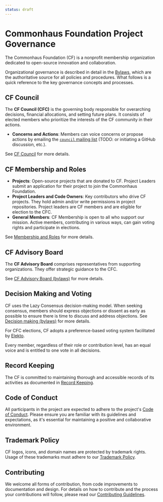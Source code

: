 ```yaml
---
status: draft
---
```

# Commonhaus Foundation Project Governance

The Commonhaus Foundation (CF) is a nonprofit membership organization dedicated to open-source innovation and collaboration.

Organizational governance is described in detail in the [Bylaws][bylaws], which are the authoritative source for all policies and procedures. What follows is a quick reference to the key governance concepts and processes.

## CF Council

The **CF Council (CFC)** is the governing body responsible for overarching decisions, financial allocations, and setting future plans. It consists of elected members who prioritize the interests of the CF community in their actions.

- **Concerns and Actions**: Members can voice concerns or propose actions by emailing the [`council` mailing list][CONTACTS.yaml] (TODO: or initiating a GitHub discussion, etc.).

See [CF Council][cfc] for more details.

## CF Membership and Roles

- **Projects**: Open-source projects that are donated to CF. Project Leaders submit an application for their project to join the Commonhaus Foundation.
- **Project Leaders and Code Owners**: Key contributors who drive CF projects. They hold admin and/or write permissions in project repositories. Project leaders are CF members and are eligible for election to the CFC.
- **General Members**: CF Membership is open to all who support our mission. Active members, contributing in various ways, can gain voting rights and participate in elections.

See [Membership and Roles][membership] for more details.

## CF Advisory Board

The **CF Advisory Board** comprises representatives from supporting organizations. They offer strategic guidance to the CFC.

See [CF Advisory Board (bylaws)][cfab] for more details.

## Decision Making and Voting

CF uses the Lazy Consensus decision-making model. When seeking consensus, members should express objections or dissent as early as possible to ensure there is time to discuss and address objections. See [Decision making (bylaws)][cf-decision-making] for more details.

For CFC elections, CF adopts a preference-based voting system facilitated by [Elekto](https://elekto.dev/).

Every member, regardless of their role or contribution level, has an equal voice and is entitled to one vote in all decisions.

## Record Keeping

The CF is committed to maintaining thorough and accessible records of its activities as documented in [Record Keeping][records].

## Code of Conduct

All participants in the project are expected to adhere to the project's [Code of Conduct][coc]. Please ensure you are familiar with its guidelines and expectations, as it's essential for maintaining a positive and collaborative environment.

## Trademark Policy

CF logos, icons, and domain names are protected by trademark rights. Usage of these trademarks must adhere to our [Trademark Policy][].

## Contributing

We welcome all forms of contribution, from code improvements to documentation and design. For details on how to contribute and the process your contributions will follow, please read our [Contributing Guidelines][contrib].

[Trademark Policy]: ./policies/trademark-policy.md
[bylaws]: ./bylaws/README.md
[cf-decision-making]: ./bylaws/5-decision-making.md
[cfab]: ./bylaws/4-cf-advisory-board.md
[cfc]: ./bylaws/3-cf-council.md
[coc]: ./policies/code-of-conduct.md
[contrib]: ./CONTRIBUTING.md
[membership]: ./bylaws/2-cf-membership.md
[records]: ./bylaws/6-notice-records.md
[CONTACTS.yaml]: https://github.com/commonhaus/foundation-draft/blob/main/CONTACTS.yaml
